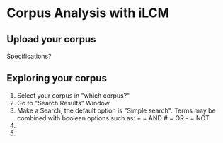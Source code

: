 # Corpus Analysis with iLCM

## Upload your corpus
Specifications?

## Exploring your corpus

1. Select your corpus in "which corpus?"
2. Go to "Search Results" Window
3. Make a Search, the default option is "Simple search". Terms may be combined with boolean options such as: 
\+ = AND
\# = OR
\- = NOT
4. 
5. 
<!--stackedit_data:
eyJoaXN0b3J5IjpbLTIwODE2NTk4NF19
-->
